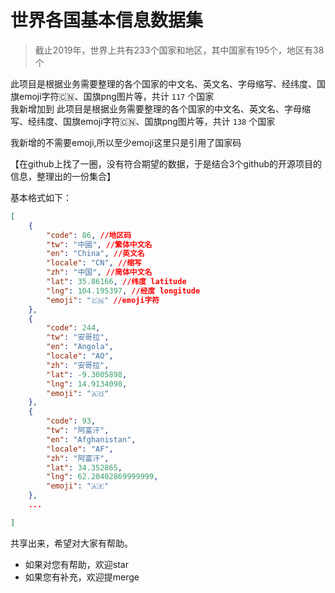 # 世界各国基本信息数据集
> 截止2019年，世界上共有233个国家和地区，其中国家有195个，地区有38个

此项目是根据业务需要整理的各个国家的中文名、英文名、字母缩写、经纬度、国旗emoji字符🇨🇳、国旗png图片等，共计 `117` 个国家   
我新增加到
此项目是根据业务需要整理的各个国家的中文名、英文名、字母缩写、经纬度、国旗emoji字符🇨🇳、国旗png图片等，共计 `138` 个国家  

我新增的不需要emoji,所以至少emoji这里只是引用了国家码  

【在github上找了一圈，没有符合期望的数据，于是结合3个github的开源项目的信息，整理出的一份集合】


基本格式如下：
```json
[
    {
        "code": 86, //地区码
        "tw": "中國", //繁体中文名
        "en": "China", //英文名
        "locale": "CN", //缩写
        "zh": "中国", //简体中文名
        "lat": 35.86166, //纬度 latitude
        "lng": 104.195397, //经度 longitude
        "emoji": "🇨🇳" //emoji字符
    },
    {
        "code": 244,
        "tw": "安哥拉",
        "en": "Angola",
        "locale": "AO",
        "zh": "安哥拉",
        "lat": -9.3005898,
        "lng": 14.9134098,
        "emoji": "🇦🇴"
    },
    {
        "code": 93,
        "tw": "阿富汗",
        "en": "Afghanistan",
        "locale": "AF",
        "zh": "阿富汗",
        "lat": 34.352865,
        "lng": 62.20402869999999,
        "emoji": "🇦🇫"
    },
    ...

]
```



共享出来，希望对大家有帮助。

- 如果对您有帮助，欢迎star
- 如果您有补充，欢迎提merge
